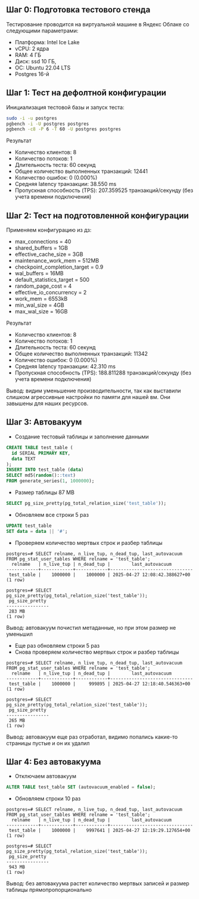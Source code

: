 ## Шаг 0: Подготовка тестового стенда
Тестирование проводится на виртуальной машине в Яндекс Облаке со следующими параметрами:
- Платформа: Intel Ice Lake
- vCPU: 2 ядра
- RAM: 4 ГБ
- Диск: ssd 10 ГБ,
- ОС: Ubuntu 22.04 LTS
- Postgres 16-й

## Шаг 1: Тест на дефолтной конфигурации

Инициализация тестовой базы и запуск теста:
```bash
sudo -i -u postgres
pgbench -i -U postgres postgres
pgbench -c8 -P 6 -T 60 -U postgres postgres
```
Результат
- Количество клиентов: 8
- Количество потоков: 1
- Длительность теста: 60 секунд
- Общее количество выполненных транзакций: 12441
- Количество ошибок: 0 (0.000%)
- Средняя latency транзакции: 38.550 ms
- Пропускная способность (TPS): 207.359525 транзакций/секунду (без учета времени подключения)

## Шаг 2: Тест на подготовленной конфигурации

Применяем конфигурацию из дз:
- max_connections = 40
- shared_buffers = 1GB
- effective_cache_size = 3GB
- maintenance_work_mem = 512MB
- checkpoint_completion_target = 0.9
- wal_buffers = 16MB
- default_statistics_target = 500
- random_page_cost = 4
- effective_io_concurrency = 2
- work_mem = 6553kB
- min_wal_size = 4GB
- max_wal_size = 16GB

Результат
- Количество клиентов: 8
- Количество потоков: 1
- Длительность теста: 60 секунд
- Общее количество выполненных транзакций: 11342
- Количество ошибок: 0 (0.000%)
- Средняя latency транзакции: 42.310 ms
- Пропускная способность (TPS): 188.811288 транзакций/секунду (без учета времени подключения)

Вывод: видим уменьшение производительности, так как выставили слишком агрессивные настройки по памяти для нашей вм. Они завышены для наших ресурсов.

## Шаг 3: Автовакуум

- Создание тестовый таблицы и заполнение данными
```sql
CREATE TABLE test_table (
  id SERIAL PRIMARY KEY,
  data TEXT
);
INSERT INTO test_table (data)
SELECT md5(random()::text)
FROM generate_series(1, 1000000);
```

- Размер таблицы 87 MB
```sql
SELECT pg_size_pretty(pg_total_relation_size('test_table'));
```

- Обновляем все строки 5 раз
```sql
UPDATE test_table
SET data = data || '#';
```

- Проверяем количество мертвых строк и разбер таблицы
```
postgres=# SELECT relname, n_live_tup, n_dead_tup, last_autovacuum FROM pg_stat_user_tables WHERE relname = 'test_table';
  relname   | n_live_tup | n_dead_tup |        last_autovacuum        
------------+------------+------------+-------------------------------
 test_table |    1000000 |    1000000 | 2025-04-27 12:08:42.388627+00
(1 row)

postgres=# SELECT pg_size_pretty(pg_total_relation_size('test_table'));                   
 pg_size_pretty 
----------------
 283 MB
(1 row)
```
Вывод: автовакуум почистил метаданные, но при этом размер не уменьшил

- Еще раз обновляем строки 5 раз
- Снова проверяем количество мертвых строк и разбер таблицы
```
postgres=# SELECT relname, n_live_tup, n_dead_tup, last_autovacuum FROM pg_stat_user_tables WHERE relname = 'test_table';
  relname   | n_live_tup | n_dead_tup |        last_autovacuum        
------------+------------+------------+-------------------------------
 test_table |    1000000 |     999895 | 2025-04-27 12:18:40.546363+00
(1 row)

postgres=# SELECT pg_size_pretty(pg_total_relation_size('test_table'));                                                  
 pg_size_pretty 
----------------
 265 MB
(1 row)
```
Вывод: автовакуум еще раз отработал, видимо попались какие-то страницы пустые и он их удалил

## Шаг 4: Без автовакуума

- Отключаем автовакуум
```sql
ALTER TABLE test_table SET (autovacuum_enabled = false);
```
- Обновляем строки 10 раз
```
postgres=# SELECT relname, n_live_tup, n_dead_tup, last_autovacuum FROM pg_stat_user_tables WHERE relname = 'test_table';
  relname   | n_live_tup | n_dead_tup |        last_autovacuum        
------------+------------+------------+-------------------------------
 test_table |    1000000 |    9997641 | 2025-04-27 12:19:29.127654+00
(1 row)

postgres=# SELECT pg_size_pretty(pg_total_relation_size('test_table'));                                                  
 pg_size_pretty 
----------------
 943 MB
(1 row)
```
Вывод: без автовакуума растет количество мертвых записей и размер таблицы прямопропорционально
